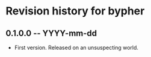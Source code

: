 # Revision history for bypher

## 0.1.0.0 -- YYYY-mm-dd

* First version. Released on an unsuspecting world.
